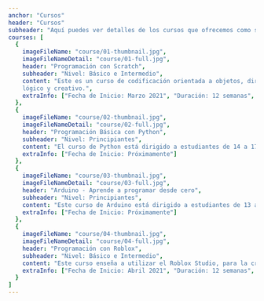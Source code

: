 ```yaml
---
anchor: "Cursos"
header: "Cursos"
subheader: "Aquí puedes ver detalles de los cursos que ofrecemos como su contenido, duración y fecha de inicio."
courses: [
  {
    imageFileName: "course/01-thumbnail.jpg",
    imageFileNameDetail: "course/01-full.jpg",
    header: "Programación con Scratch",
    subheader: "Nivel: Básico e Intermedio",
    content: "Este es un curso de codificación orientada a objetos, dirigido a chicos de 10 a 14 años y diseñado para mejorar sus habilidades de resolución de problemas y fomentar el pensamiento
    lógico y creativo.",
    extraInfo: ["Fecha de Inicio: Marzo 2021", "Duración: 12 semanas", "Inversión: 70 soles al mes (4 semanas)"]
  },
  {
    imageFileName: "course/02-thumbnail.jpg",
    imageFileNameDetail: "course/02-full.jpg",
    header: "Programación Básica con Python",
    subheader: "Nivel: Principiantes",
    content: "El curso de Python está dirigido a estudiantes de 14 a 17 años que deseen aprender este lenguaje de programación desde cero hasta nivel intermedio, a través de la realización de ejercicios prácticos, así como su conceptualización teórica. Descubre qué es un algoritmo, y cómo se construye uno. Domina las variables, funciones, estructuras de datos, los condicionales y ciclos.",
    extraInfo: ["Fecha de Inicio: Próximamente"]
  },
  {
    imageFileName: "course/03-thumbnail.jpg",
    imageFileNameDetail: "course/03-full.jpg",
    header: "Arduino - Aprende a programar desde cero",
    subheader: "Nivel: Principiantes",
    content: "Este curso de Arduino está dirigido a estudiantes de 13 a 17 años que deseen aprender todo lo referente a electrónica,, ingenieros, diseñadores, arquitectos o cualquier persona interesada en el tema. Aquí conocerás todo lo referente a electrónica, robótica y programación de un arduino desde cero, además aprenderás las características y funciones generales de un arduino, desarrollando proyectos de su elección desde cero.",
    extraInfo: ["Fecha de Inicio: Próximamente"]
  },
  {
    imageFileName: "course/04-thumbnail.jpg",
    imageFileNameDetail: "course/04-full.jpg",
    header: "Programación con Roblox",
    subheader: "Nivel: Básico e Intermedio",
    content: "Este curso enseña a utilizar el Roblox Studio, para la creación de escenarios y programación de los diferentes juegos, para ello hacemos uso del lenguaje de programación Lua. Dirigido a chicos de 10 a 14 años.",
    extraInfo: ["Fecha de Inicio: Abril 2021", "Duración: 12 semanas", "Inversión: 70 soles al mes (4 semanas)"]
  }
]
---
```

